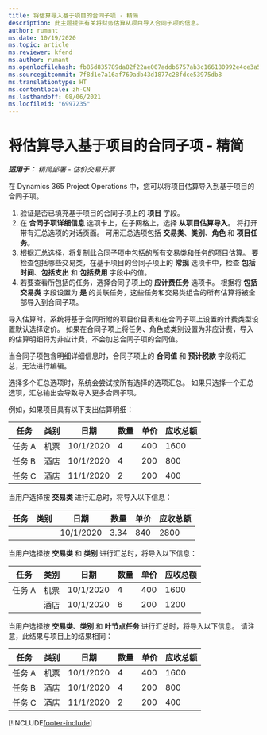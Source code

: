 ```yaml
---
title: 将估算导入基于项目的合同子项 - 精简
description: 此主题提供有关将财务估算从项目导入合同子项的信息。
author: rumant
ms.date: 10/19/2020
ms.topic: article
ms.reviewer: kfend
ms.author: rumant
ms.openlocfilehash: fb85d835789da82f22ae007addb6757ab3c166180992e4ce3a5c85606be6671d
ms.sourcegitcommit: 7f8d1e7a16af769adb43d1877c28fdce53975db8
ms.translationtype: HT
ms.contentlocale: zh-CN
ms.lasthandoff: 08/06/2021
ms.locfileid: "6997235"
---
```

# <a name="import-an-estimate-to-a-project-based-contract-line---lite"></a>将估算导入基于项目的合同子项 - 精简

_**适用于：** 精简部署 - 估价交易开票_

在 Dynamics 365 Project Operations 中，您可以将项目估算导入到基于项目的合同子项。

1. 验证是否已填充基于项目的合同子项上的 **项目** 字段。
2. 在 **合同子项详细信息** 选项卡上，在子网格上，选择 **从项目估算导入**。 将打开带有汇总选项的对话页面。 可用汇总选项包括 **交易类**、**类别**、**角色** 和 **项目任务**。
3. 根据汇总选择，将复制此合同子项中包括的所有交易类和任务的项目估算。 要检查包括哪些交易类，在基于项目的合同子项上的 **常规** 选项卡中，检查 **包括时间**、**包括支出** 和 **包括费用** 字段中的值。 
4. 若要查看所包括的任务，选择合同子项上的 **应计费任务** 选项卡。 根据将 **包括交易类** 字段设置为 **是** 的关联任务，这些任务和交易类组合的所有估算将被全部导入到合同子项。

导入估算时，系统将基于合同所附的项目价目表和在合同子项上设置的计费类型设置默认选择定价。 如果在合同子项上将任务、角色或类别设置为非应计费，导入的估算明细将为非应计费，不会加总合同子项的合同值。

当合同子项包含明细详细信息时，合同子项上的 **合同值** 和 **预计税款** 字段将汇总，无法进行编辑。

选择多个汇总选项时，系统会尝试按所有选择的选项汇总。 如果只选择一个汇总选项，汇总输出会导致导入更多合同子项。

例如，如果项目具有以下支出估算明细：

| 任务 | 类别 | 日期 | 数量 | 单价 | 应收总额 |
| --- | --- | --- | --- | --- | --- |
| 任务 A | 机票 | 10/1/2020 | 4 | 400 | 1600 |
| 任务 B | 酒店 | 10/1/2020 | 4 | 200 | 800 |
| 任务 C | 酒店 | 11/1/2020 | 2 | 200 | 400 |

当用户选择按 **交易类** 进行汇总时，将导入以下信息：

| 任务 | 类别 | 日期 | 数量 | 单价 | 应收总额 |
| --- | --- | --- | --- | --- | --- |
| &nbsp; | &nbsp; | 10/1/2020 | 3.34 | 840 | 2800 |

当用户选择按 **交易类** 和 **类别** 进行汇总时，将导入以下信息：

| 任务 | 类别 | 日期 | 数量 | 单价 | 应收总额 |
| --- | --- | --- | --- | --- | --- |
| 任务 A | 机票 | 10/1/2020 | 4 | 400 | 1600 |
| &nbsp;| 酒店 | 10/1/2020 | 6 | 200 | 1200 |

当用户选择按 **交易类**、**类别** 和 **叶节点任务** 进行汇总时，将导入以下信息。 请注意，此结果与项目上的结果相同：

| 任务 | 类别 | 日期 | 数量 | 单价 | 应收总额 |
| --- | --- | --- | --- | --- | --- |
| 任务 A | 机票 | 10/1/2020 | 4 | 400 | 1600 |
| 任务 B | 酒店 | 10/1/2020 | 4 | 200 | 800 |
| 任务 C | 酒店 | 11/1/2020 | 2 | 200 | 400 |


[!INCLUDE[footer-include](../../includes/footer-banner.md)]
